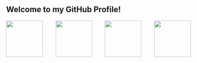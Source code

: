 ## Welcome to my GitHub Profile!
<div style="display: flex; justify-content: space-between;">
<img src="https://cdn.jsdelivr.net/gh/devicons/devicon@latest/icons/javascript/javascript-original.svg" width="100"/>
<img src="https://cdn.jsdelivr.net/gh/devicons/devicon@latest/icons/python/python-original-wordmark.svg" width="100"/>
<img src="https://cdn.jsdelivr.net/gh/devicons/devicon@latest/icons/php/php-original.svg" width="100"/>
<img src="https://cdn.jsdelivr.net/gh/devicons/devicon@latest/icons/csharp/csharp-original.svg" width="100"/>
</div>
